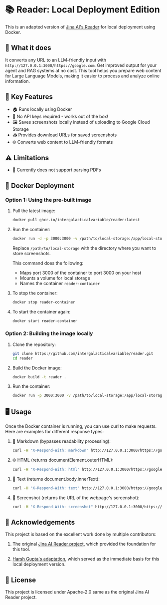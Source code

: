 # 📚 Reader: Local Deployment Edition

This is an adapted version of [Jina AI's Reader](https://github.com/jina-ai/reader) for local deployment using Docker. 

## 🎯 What it does

It converts any URL to an LLM-friendly input with `http://127.0.0.1:3000/https://google.com`. Get improved output for your agent and RAG systems at no cost. This tool helps you prepare web content for Large Language Models, making it easier to process and analyze online information.

## 🚀 Key Features

- 🏠 Runs locally using Docker
- 🔑 No API keys required - works out of the box!
- 🖼️ Saves screenshots locally instead of uploading to Google Cloud Storage
- 📥 Provides download URLs for saved screenshots
- 🌐 Converts web content to LLM-friendly formats

## ⚠️ Limitations

- 📄 Currently does not support parsing PDFs

## 🐳 Docker Deployment

### Option 1: Using the pre-built image

1. Pull the latest image:
   ```bash
   docker pull ghcr.io/intergalacticalvariable/reader:latest
   ```

2. Run the container:
   ```bash
   docker run -d -p 3000:3000 -v /path/to/local-storage:/app/local-storage --name reader-container ghcr.io/intergalacticalvariable/reader:latest
   ```

   Replace `/path/to/local-storage` with the directory where you want to store screenshots.

   This command does the following:
   - Maps port 3000 of the container to port 3000 on your host
   - Mounts a volume for local storage
   - Names the container `reader-container`

3. To stop the container:
   ```bash
   docker stop reader-container
   ```

4. To start the container again:
   ```bash
   docker start reader-container
   ```


### Option 2: Building the image locally

1. Clone the repository:
   ```bash
   git clone https://github.com/intergalacticalvariable/reader.git
   cd reader
   ```

2. Build the Docker image:
   ```bash
   docker build -t reader .
   ```

3. Run the container:
   ```bash
   docker run -p 3000:3000 -v /path/to/local-storage:/app/local-storage reader
   ```

## 🖥️ Usage

Once the Docker container is running, you can use curl to make requests. Here are examples for different response types:

1. 📝 Markdown (bypasses readability processing):
   ```bash
   curl -H "X-Respond-With: markdown" http://127.0.0.1:3000/https://google.com
   ```

2. 🌐 HTML (returns documentElement.outerHTML):
   ```bash
   curl -H "X-Respond-With: html" http://127.0.0.1:3000/https://google.com
   ```

3. 📄 Text (returns document.body.innerText):
   ```bash
   curl -H "X-Respond-With: text" http://127.0.0.1:3000/https://google.com
   ```

4. 📸 Screenshot (returns the URL of the webpage's screenshot):
   ```bash
   curl -H "X-Respond-With: screenshot" http://127.0.0.1:3000/https://google.com
   ```

## 🙏 Acknowledgements

This project is based on the excellent work done by multiple contributors:

1. The original [Jina AI Reader project](https://github.com/jina-ai/reader), which provided the foundation for this tool.

2. [Harsh Gupta's adaptation](https://github.com/hargup/reader), which served as the immediate basis for this local deployment version.


## 📜 License

This project is licensed under Apache-2.0 same as the original Jina AI Reader project.
